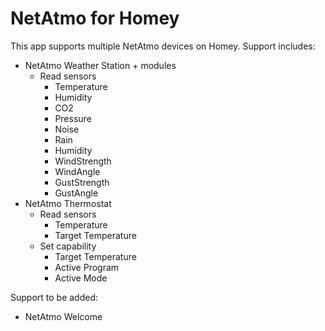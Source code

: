 # NetAtmo for Homey

This app supports multiple NetAtmo devices on Homey. Support includes:

- NetAtmo Weather Station + modules
    - Read sensors
        * Temperature
        * Humidity
        * CO2
        * Pressure
        * Noise
        * Rain
        * Humidity
        * WindStrength
        * WindAngle
        * GustStrength
        * GustAngle
- NetAtmo Thermostat
    - Read sensors
        * Temperature
        * Target Temperature
    - Set capability
        * Target Temperature
        * Active Program
        * Active Mode

Support to be added:

- NetAtmo Welcome
